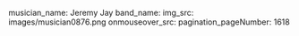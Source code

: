 musician_name: Jeremy Jay
band_name: 
img_src: images/musician0876.png
onmouseover_src: 
pagination_pageNumber: 1618